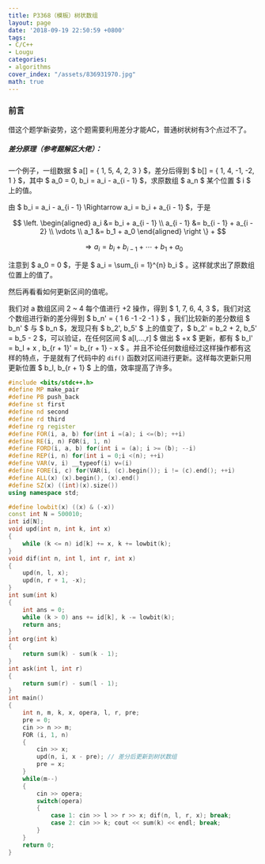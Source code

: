 ```yaml
---
title: P3368（模板）树状数组
layout: page
date: '2018-09-19 22:50:59 +0800'
tags:
- C/C++
- Lougu
categories:
- algorithms
cover_index: "/assets/836931970.jpg"
math: true
---
```


### 前言

借这个题学新姿势，这个题需要利用差分才能AC，普通树状树有3个点过不了。

##### 差分原理（参考题解区大佬）：

一个例子，一组数据 $ a[] = { 1, 5, 4, 2, 3 } $，差分后得到 $ b[] = { 1, 4, -1, -2, 1 } $，其中 $ a_0 = 0, b_i = a_i - a_{i - 1} $，求原数组 $ a_n $ 某个位置 $ i $ 上的值。

由 $ b_i = a_i - a_{i - 1} \Rightarrow a_i = b_i + a_{i - 1} $，于是

$$
\left.
\begin{aligned}
a_i &= b_i + a_{i - 1} \\
a_{i - 1} &= b_{i - 1} + a_{i - 2} \\
\vdots \\
a_1 &= b_1 + a_0
\end{aligned} \right
\} + 
$$

$$ \Rightarrow  a_i = b_i + b_{i - 1} + \cdots + b_1 + a_0 $$ 

注意到 $ a_0 = 0 $，于是 $ a_i = \sum_{i = 1}^{n} b_i $ 。这样就求出了原数组位置上的值了。

然后再看看如何更新区间的值呢。

我们对 a 数组区间 2 ~ 4 每个值进行 +2 操作，得到 $ 1, 7, 6, 4, 3 $，我们对这个数组进行新的差分得到 $ b_n' = { 1 6 -1 -2 -1 } $ ，我们比较新的差分数组 $ b_n' $ 与 $ b_n $，发现只有 $ b_2', b_5' $ 上的值变了，$ b_2' = b_2 + 2, b_5' = b_5 - 2 $，可以验证，在任何区间 $ a[l,...,r] $ 做出 $ +x $ 更新，都有 $ b_l' = b_l + x , b_{r + 1}' = b_{r + 1} - x $ 。并且不论任何数组经过这样操作都有这样的特点，于是就有了代码中的 `dif()` 函数对区间进行更新。这样每次更新只用更新位置 $ b_l, b_{r + 1} $ 上的值，效率提高了许多。

```cpp
#include <bits/stdc++.h>
#define MP make_pair
#define PB push_back
#define st first
#define nd second
#define rd third
#define rg register
#define FOR(i, a, b) for(int i =(a); i <=(b); ++i)
#define RE(i, n) FOR(i, 1, n)
#define FORD(i, a, b) for(int i = (a); i >= (b); --i)
#define REP(i, n) for(int i = 0;i <(n); ++i)
#define VAR(v, i) __typeof(i) v=(i)
#define FORE(i, c) for(VAR(i, (c).begin()); i != (c).end(); ++i)
#define ALL(x) (x).begin(), (x).end()
#define SZ(x) ((int)(x).size())
using namespace std;

#define lowbit(x) ((x) & (-x))
const int N = 500010;
int id[N];
void upd(int n, int k, int x)
{
    while (k <= n) id[k] += x, k += lowbit(k);
}
void dif(int n, int l, int r, int x)
{
    upd(n, l, x);
    upd(n, r + 1, -x);
}
int sum(int k)
{
    int ans = 0;
    while (k > 0) ans += id[k], k -= lowbit(k);
    return ans;
}
int org(int k)
{
    return sum(k) - sum(k - 1);
}
int ask(int l, int r)
{
    return sum(r) - sum(l - 1);
}
int main()
{
    int n, m, k, x, opera, l, r, pre;
    pre = 0;
    cin >> n >> m;
    FOR (i, 1, n)
    {
        cin >> x;
        upd(n, i, x - pre); // 差分后更新到树状数组
        pre = x;
    }
    while(m--)
    {
        cin >> opera;
        switch(opera)
        {
            case 1: cin >> l >> r >> x; dif(n, l, r, x); break;
            case 2: cin >> k; cout << sum(k) << endl; break;
        }
    }
    return 0;
}
```
